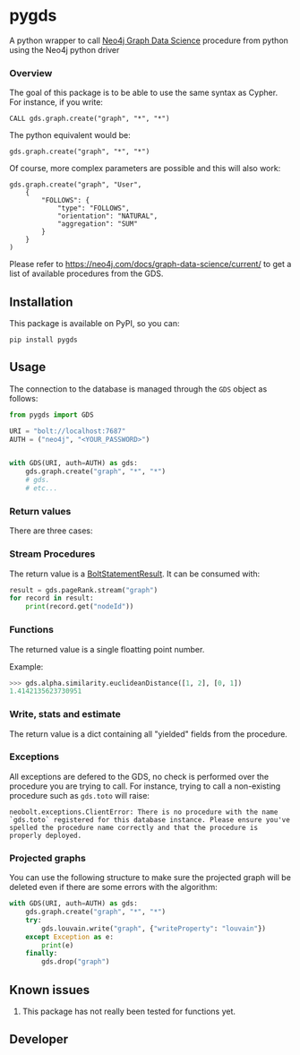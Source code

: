 # pygds

A python wrapper to call [Neo4j Graph Data Science](https://neo4j.com/docs/graph-data-science/current/) procedure from python using the Neo4j python driver


### Overview

The goal of this package is to be able to use the same syntax as Cypher. For instance, if you write:

```
CALL gds.graph.create("graph", "*", "*")
```

The python equivalent would be:

```
gds.graph.create("graph", "*", "*")
```

Of course, more complex parameters are possible and this will also work:

```
gds.graph.create("graph", "User", 
	{
		"FOLLOWS": {
			"type": "FOLLOWS",
			"orientation": "NATURAL",
			"aggregation": "SUM"
		}
	}
)
```


Please refer to https://neo4j.com/docs/graph-data-science/current/ to get a list of available procedures from the GDS.


## Installation

This package is available on PyPI, so you can:

    pip install pygds


## Usage

The connection to the database is managed through the `GDS` object as follows:

```python
from pygds import GDS

URI = "bolt://localhost:7687"
AUTH = ("neo4j", "<YOUR_PASSWORD>")


with GDS(URI, auth=AUTH) as gds:
	gds.graph.create("graph", "*", "*")
	# gds.
	# etc...
```

### Return values

There are three cases:


### Stream Procedures

The return value is a [BoltStatementResult](https://neo4j.com/docs/api/python-driver/1.7/results.html#neo4j.BoltStatementResult). It can be consumed with:

```python
result = gds.pageRank.stream("graph")
for record in result:
	print(record.get("nodeId"))
```


### Functions

The returned value is a single floatting point number.

Example:

```python
>>> gds.alpha.similarity.euclideanDistance([1, 2], [0, 1])
1.4142135623730951
```


### Write, stats and estimate

The return value is a dict containing all "yielded" fields from the procedure.


### Exceptions

All exceptions are defered to the GDS, no check is performed over the procedure you are trying to call. For instance, trying to call a non-existing procedure such as `gds.toto` will raise:

```
neobolt.exceptions.ClientError: There is no procedure with the name `gds.toto` registered for this database instance. Please ensure you've spelled the procedure name correctly and that the procedure is properly deployed.
```

### Projected graphs

You can use the following structure to make sure the projected graph will be deleted even if there are some errors with the algorithm:

```python
with GDS(URI, auth=AUTH) as gds:
	gds.graph.create("graph", "*", "*")
	try:
		gds.louvain.write("graph", {"writeProperty": "louvain"})
	except Exception as e:
		print(e)
	finally:
		gds.drop("graph")
```


## Known issues

1. This package has not really been tested for functions yet.


## Developer


